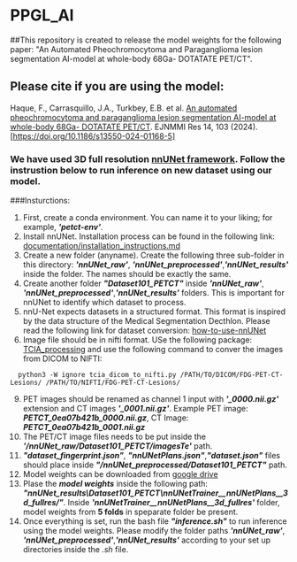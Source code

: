 # PPGL_AI

##This repository is created to release the model weights for the following paper: "An Automated Pheochromocytoma and Paraganglioma lesion segmentation AI-model at whole-body 68Ga- DOTATATE PET/CT".
## Please cite if you are using the model: 
Haque, F., Carrasquillo, J.A., Turkbey, E.B. et al. [An automated pheochromocytoma and paraganglioma lesion segmentation AI-model at whole-body 68Ga- DOTATATE PET/CT](https://ejnmmires.springeropen.com/articles/10.1186/s13550-024-01168-5). EJNMMI Res 14, 103 (2024). [https://doi.org/10.1186/s13550-024-01168-5]

### We have used 3D full resolution [nnUNet framework](https://www.nature.com/articles/s41592-020-01008-z). Follow the instrustion below to run inference on new dataset using our model.

###Insturctions: 
1. First, create a conda environment. You can name it to your liking; for example, ***'petct-env'***.
2. Install nnUNet. Installation process can be found in the following link: [documentation/installation_instructions.md](https://github.com/MIC-DKFZ/nnUNet/blob/master/documentation/installation_instructions.md)
3. Create a new folder (anyname). Create the following three sub-folder in this directory: ***'nnUNet_raw'***, ***'nnUNet_preprocessed'***,***'nnUNet_results'*** inside the folder. The names should be exactly the same.
5. Create another folder ***"Dataset101_PETCT"*** inside ***'nnUNet_raw'***, ***'nnUNet_preprocessed'***,***'nnUNet_results'*** folders. This is important for nnUNet to identify which dataset to process.
6. nnU-Net expects datasets in a structured format. This format is inspired by the data structure of the Medical Segmentation Decthlon. Please read the following link for dataset conversion: [how-to-use-nnUNet](https://github.com/MIC-DKFZ/nnUNet/blob/master/documentation/how_to_use_nnunet.md)
7. Image file should be in nifti format. USe the following package: [TCIA_processing](https://github.com/lab-midas/TCIA_processing) and use the following command to conver the images from DICOM to NIFTI:
  ````
    python3 -W ignore tcia_dicom_to_nifti.py /PATH/TO/DICOM/FDG-PET-CT-Lesions/ /PATH/TO/NIFTI/FDG-PET-CT-Lesions/
  ````
9.  PET images should be renamed as channel 1 input with ***'_0000.nii.gz'*** extension and CT images ***'_0001.nii.gz'***. Example PET image: ***PETCT_0ea07b421b_0000.nii.gz***, CT Image: ***PETCT_0ea07b421b_0001.nii.gz***
10. The PET/CT image files needs to be put inside the ***'/nnUNet_raw/Dataset101_PETCT/imagesTe'*** path.
11. ***"dataset_fingerprint.json"***, ***"nnUNetPlans.json"***,***"dataset.json"*** files should place inside ***"/nnUNet_preprocessed/Dataset101_PETCT"*** path.    
12. Model weights can be downloaded from [google drive](https://drive.google.com/drive/folders/1Id9BF5YhHBD_qq52p0EBfYt-y0Y8sPvb?usp=sharing)
13. Plase the ***model weights*** inside the following path: ***"nnUNet_results\Dataset101_PETCT\nnUNetTrainer__nnUNetPlans__3d_fullres/"***. Inside ***'nnUNetTrainer__nnUNetPlans__3d_fullres'*** folder, model weights from **5 folds** in speparate folder be present. 
14. Once everything is set, run the bash file ***"inference.sh"*** to run inference using the model weights. Please modify the folder paths ***'nnUNet_raw'***, ***'nnUNet_preprocessed'***,***'nnUNet_results'*** according to your set up directories inside the *.sh* file.
